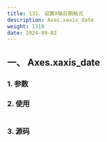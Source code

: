 ```yaml
---
title: 131. 设置X轴日期格式
description: Axes.xaxis_date
weight: 1310
date: 2024-09-02
---
```

<style>
th, td {
  border: 1px solid rgb(190, 190, 190);
}
</style>


## 一、 Axes.xaxis_date


### 1. 参数




### 2. 使用



```python


```


### 3. 源码
```python

```




